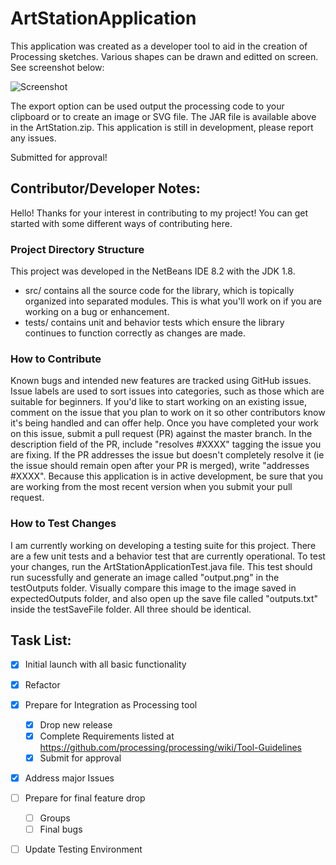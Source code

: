 # ArtStationApplication

This application was created as a developer tool to aid in the creation of Processing sketches. Various shapes can be drawn and editted on  screen. See screenshot below:

![Screenshot](https://github.com/jwilder4690/ArtStationApplication/blob/master/artStationScreenShot2.png)

The export option can be used output the processing code to your clipboard or to create an image or SVG file. The JAR file is available above in the ArtStation.zip. This application is still in development, please report any issues. 

Submitted for approval!

## Contributor/Developer Notes:

Hello! Thanks for your interest in contributing to my project! You can get started with some different ways of contributing here.

### Project Directory Structure
This project was developed in the NetBeans IDE 8.2 with the JDK 1.8. 

- src/ contains all the source code for the library, which is topically organized into separated modules. This is what you'll work on if you are working on a bug or enhancement.
- tests/ contains unit and behavior tests which ensure the library continues to function correctly as changes are made.

### How to Contribute
Known bugs and intended new features are tracked using GitHub issues. Issue labels are used to sort issues into categories, such as those which are suitable for beginners. If you'd like to start working on an existing issue, comment on the issue that you plan to work on it so other contributors know it's being handled and can offer help. Once you have completed your work on this issue, submit a pull request (PR) against the master branch. In the description field of the PR, include "resolves #XXXX" tagging the issue you are fixing. If the PR addresses the issue but doesn't completely resolve it (ie the issue should remain open after your PR is merged), write "addresses #XXXX". Because this application is in active development, be sure that you are working from the most recent version when you submit your pull request. 

### How to Test Changes
I am currently working on developing a testing suite for this project. There are a few unit tests and a behavior test that are currently operational. To test your changes, run the ArtStationApplicationTest.java file. This test should run sucessfully and generate an image called "output.png" in the testOutputs folder. Visually compare this image to the image saved in expectedOutputs folder, and also open up the save file called "outputs.txt" inside the testSaveFile folder. All three should be identical. 

## Task List:

- [x] Initial launch with all basic functionality 
- [x] Refactor
- [x] Prepare for Integration as Processing tool
  - [x] Drop new release
  - [x] Complete Requirements listed at https://github.com/processing/processing/wiki/Tool-Guidelines
  - [x] Submit for approval 
- [x] Address major Issues
- [ ] Prepare for final feature drop
  - [ ] Groups 
  - [ ] Final bugs
- [ ] Update Testing Environment



